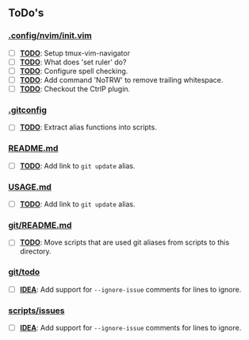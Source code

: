 ## ToDo's

### [.config/nvim/init.vim](.config/nvim/init.vim)

- [ ] [**TODO**](.config/nvim/init.vim#L47): Setup tmux-vim-navigator
- [ ] [**TODO**](.config/nvim/init.vim#L55): What does 'set ruler' do?
- [ ] [**TODO**](.config/nvim/init.vim#L58): Configure spell checking.
- [ ] [**TODO**](.config/nvim/init.vim#L59): Add command 'NoTRW' to remove trailing whitespace.
- [ ] [**TODO**](.config/nvim/init.vim#L60): Checkout the CtrlP plugin.

### [.gitconfig](.gitconfig)

- [ ] [**TODO**](.gitconfig#L4): Extract alias functions into scripts.

### [README.md](README.md)

- [ ] [**TODO**](README.md#L26): Add link to `git update` alias.

### [USAGE.md](USAGE.md)

- [ ] [**TODO**](USAGE.md#L11): Add link to `git update` alias.

### [git/README.md](git/README.md)

- [ ] [**TODO**](git/README.md#L1): Move scripts that are used git aliases from scripts to this directory.

### [git/todo](git/todo)

- [ ] [**IDEA**](git/todo#L24): Add support for `--ignore-issue` comments for lines to ignore.

### [scripts/issues](scripts/issues)

- [ ] [**IDEA**](scripts/issues#L24): Add support for `--ignore-issue` comments for lines to ignore.

